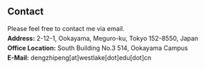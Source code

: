 ## Contact

<p style="margin-top: 5px; margin-bottom: 5px;">Please feel free to contact me via email.</p>
<p style="margin-top: 5px; margin-bottom: 5px;"><strong>Address:</strong> 2-12-1, Ookayama, Meguro-ku, Tokyo 152-8550, Japan</p>
<p style="margin-top: 5px; margin-bottom: 5px;"><strong>Office Location:</strong> South Building No.3 514, Ookayama Campus</p>
<p style="margin-top: 5px; margin-bottom: 5px;"><strong>E-Mail:</strong> dengzhipeng[at]westlake[dot]edu[dot]cn</p>

